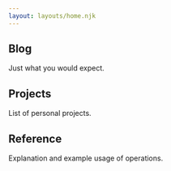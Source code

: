 ```yaml
---
layout: layouts/home.njk
---
```


## Blog

Just what you would expect.

## Projects

List of personal projects.

## Reference

Explanation and example usage of operations.
